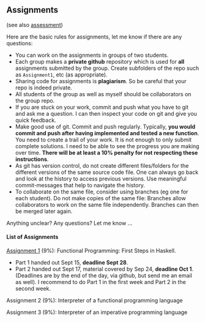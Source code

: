 ## Assignments

(see also [assessment](assessment.md))

Here are the basic rules for assignments, let me know if there are any questions:

- You can work on the assignments in groups of two students.
- Each group makes a **private github** repository which is used for **all** assignments submitted by the group. Create subfolders of the repo such as `Assignment1`, etc (as appropriate).
- Sharing code for assignments is **plagiarism**. So be careful that your repo is indeed private.
- All students of the group as well as myself should be collaborators on the group repo.
- If you are stuck on your work, commit and push what you have to git and ask me a question. I can then inspect your code on git and give you quick feedback.
- Make good use of git. Commit and push regularly. Typically, **you would commit and push after having implemented and tested a new function**. You need to create a trail of your work. It is not enough to only submit complete solutions. I need to be able to see the progress you are making over time. **There will be at least a 10% penalty for not respecting these instructions**. 
- As git has version control, do not create different files/folders for the different versions of the same source code file. One can always go back and look at the history to access previous versions. Use meaningful commit-messages that help to navigate the history. 
- To collaborate on the same file, consider using branches (eg one for each student). Do not make copies of the same file: Branches allow collaborators to work on the same file independently. Branches can then be merged later again. 

Anything unclear? Any questions? Let me know ...

#### List of Assignments

[Assignment 1](assignment-1.md) (9%): Functional Programming: First Steps in Haskell. 
- Part 1 handed out Sept 15, **deadline Sept 28**.
- Part 2 handed out Sept 17, material covered by Sep 24, **deadline Oct 1**.
(Deadlines are by the end of the day, via github, but send me an email as well). I recommend to do Part 1 in the first week and Part 2 in the second week. 

Assignment 2 (9%): Interpreter of a functional programming language

Assignment 3 (9%): Interpreter of an imperative programming language


